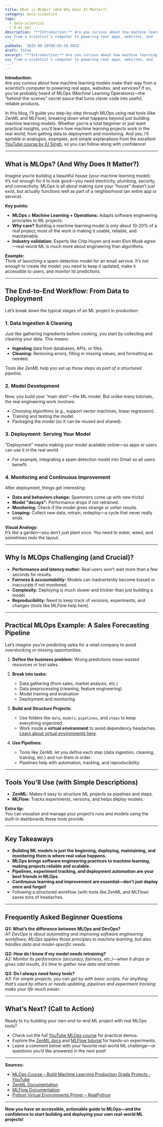 ```yaml
---
title: What is MLOps? (And Why Does It Matter?)
category: data-scientist
tags:
  - data-scientist
  - 8-ml-ops
description: "**Introduction:** Are you curious about how machine learning models make their
way from a scientist’s computer to powering real apps, websites, and
..."
pubDate: '2025-09-29T08:05:18.502Z'
draft: false
excerpt: "**Introduction:** Are you curious about how machine learning models make their
way from a scientist’s computer to powering real apps, websites, and
..."
---
```


**Introduction:**  
Are you curious about how machine learning models make their way from a scientist’s computer to powering real apps, websites, and services? If so, you’ve probably heard of MLOps (Machine Learning Operations)—the “behind-the-scenes” secret sauce that turns clever code into useful, reliable products.

In this blog, I’ll guide you step-by-step through MLOps using real tools (like ZenML and MLFlow), breaking down what happens beyond just building machine learning models. Whether you’re a total beginner or just want practical insights, you’ll learn how machine learning projects work in the real world, from getting data to deployment and monitoring. And yes, I’ll sprinkle in analogies, examples, and simple explanations from the excellent [YouTube course by IU Singh](https://www.youtube.com/watch?v=-dJPoLm_gtE), so you can follow along with confidence!

---

## What is MLOps? (And Why Does It Matter?)

Imagine you’re building a beautiful house (your machine learning model). It’s not enough for it to look good—you need electricity, plumbing, security, and connectivity. MLOps is all about making sure your “house” doesn’t just exist, but actually functions well as part of a neighborhood (an entire app or service).

**Key points:**
- **MLOps = Machine Learning + Operations:** Adapts software engineering principles to ML projects.
- **Why care?** Building a machine learning model is only about 10-20% of a real project; most of the work is making it usable, reliable, and maintainable.
- **Industry validation:** Experts like Chip Huyen and even Elon Musk agree—real-world ML is much more about engineering than algorithms.

**Example:**  
Think of launching a spam-detection model for an email service. It’s not enough to create the model; you need to keep it updated, make it accessible to users, and monitor its predictions.

---

## The End-to-End Workflow: From Data to Deployment

Let’s break down the typical stages of an ML project in production:

### 1. Data Ingestion & Cleaning

Just like gathering ingredients before cooking, you start by collecting and cleaning your data. This means:
- **Ingesting** data from databases, APIs, or files.
- **Cleaning:** Removing errors, filling in missing values, and formatting as needed.

*Tools like ZenML help you set up these steps as part of a structured pipeline.*

### 2. Model Development

Now, you build your “main dish”—the ML model. But unlike many tutorials, the real engineering work involves:
- Choosing algorithms (e.g., support vector machines, linear regression).
- Training and testing the model.
- Packaging the model (so it can be reused and shared).

### 3. Deployment: Serving Your Model

"Deployment" means making your model available online—so apps or users can use it in the real world.  
- For example, integrating a spam detection model into Gmail so all users benefit.

### 4. Monitoring and Continuous Improvement

After deployment, things get interesting:
- **Data and behaviors change:** Spammers come up with new tricks!
- **Model "decays":** Performance drops if not retrained.
- **Monitoring:** Check if the model gives strange or unfair results.
- **Looping:** Collect new data, retrain, redeploy—a cycle that never really ends.

**Visual Analogy:**  
It’s like a garden—you don’t just plant once. You need to water, weed, and sometimes redo the layout.

---

## Why Is MLOps Challenging (and Crucial)?

- **Performance and latency matter:** Real users won’t wait more than a few seconds for results.
- **Fairness & accountability:** Models can inadvertently become biased or inaccurate if not monitored.
- **Complexity:** Deploying is much slower and trickier than just building a model.
- **Reproducibility:** Need to keep track of versions, experiments, and changes (tools like MLFlow help here).

---

## Practical MLOps Example: A Sales Forecasting Pipeline

Let’s imagine you’re predicting sales for a retail company to avoid overstocking or missing opportunities.

1. **Define the business problem:** Wrong predictions mean wasted resources or lost sales.
2. **Break into tasks:**  
    - Data gathering (from sales, market analysis, etc.)
    - Data preprocessing (cleaning, feature engineering)
    - Model training and evaluation
    - Deployment and monitoring

3. **Build and Structure Projects:**
   - Use folders like `data`, `models`, `pipelines`, and `steps` to keep everything organized.
   - Work inside a **virtual environment** to avoid dependency headaches. [Learn about virtual environments here](https://realpython.com/python-virtual-environments-a-primer/).

4. **Use Pipelines:**  
   - Tools like ZenML let you define each step (data ingestion, cleaning, training, etc.) and run them in order.
   - Pipelines help with automation, tracking, and reproducibility.

---

## Tools You’ll Use (with Simple Descriptions)

- **ZenML:** Makes it easy to structure ML projects as pipelines and steps.
- **MLFlow:** Tracks experiments, versions, and helps deploy models.

**Extra tip:**  
You can visualize and manage your project’s runs and models using the built-in dashboards these tools provide.

---

## Key Takeaways

- **Building ML models is just the beginning; deploying, maintaining, and monitoring them is where real value happens.**
- **MLOps brings software engineering practices to machine learning, making projects reliable and scalable.**
- **Pipelines, experiment tracking, and deployment automation are your best friends in MLOps.**
- **Continuous learning and improvement are essential—don’t just deploy once and forget!**
- Following a structured workflow (with tools like ZenML and MLFlow) saves tons of headaches.

---

## Frequently Asked Beginner Questions

**Q1: What’s the difference between MLOps and DevOps?**  
*A1: DevOps is about automating and improving software engineering workflows; MLOps applies those principles to machine learning, but also handles data and model-specific needs.*

**Q2: How do I know if my model needs retraining?**  
*A2: Monitor its performance (accuracy, fairness, etc.)—when it drops or gives odd results, it’s time to gather new data and retrain.*

**Q3: Do I always need fancy tools?**  
*A3: For simple projects, you can get by with basic scripts. For anything that’s used by others or needs updating, pipelines and experiment tracking make your life much easier.*

---

## What’s Next? (Call to Action)

Ready to try building your own end-to-end ML project with real MLOps tools?
- Check out the full [YouTube MLOps course](https://www.youtube.com/watch?v=-dJPoLm_gtE) for practical demos.
- Explore the [ZenML docs](https://docs.zenml.io/) and [MLFlow tutorial](https://mlflow.org/docs/latest/index.html) for hands-on experiments.
- Leave a comment below with your favorite real-world ML challenge—or questions you’d like answered in the next post!

---

**Sources:**
- [MLOps Course – Build Machine Learning Production Grade Projects - YouTube](https://www.youtube.com/watch?v=-dJPoLm_gtE)
- [ZenML Documentation](https://docs.zenml.io/)
- [MLFlow Documentation](https://mlflow.org/docs/latest/index.html)
- [Python Virtual Environments Primer – RealPython](https://realpython.com/python-virtual-environments-a-primer/)

---

**Now you have an accessible, actionable guide to MLOps—and the confidence to start building and deploying your own real-world ML projects!**